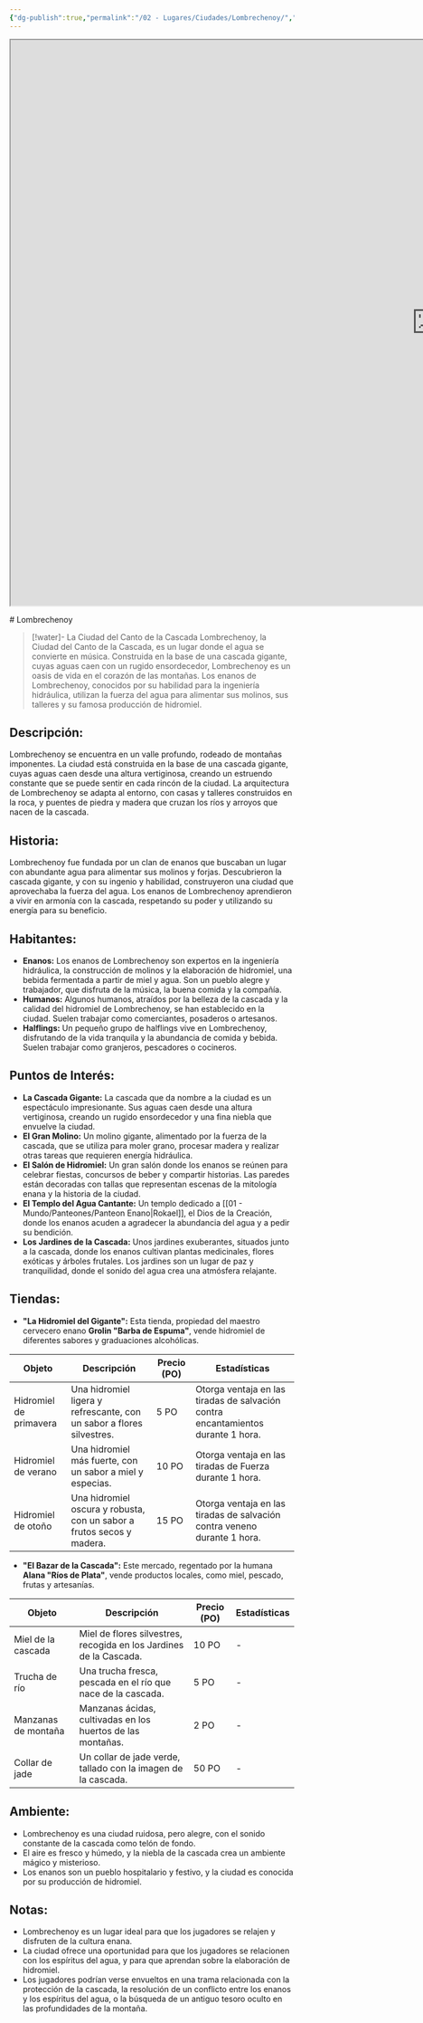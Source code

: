 ```yaml
---
{"dg-publish":true,"permalink":"/02 - Lugares/Ciudades/Lombrechenoy/","tags":["Poblacion","tipo","poblacion:"]}
---
```


<p><span><iframe height="1000" width="1500" src="https://watabou.github.io/city-generator/?size=60&amp;seed=1255&amp;name=Lombrechenoy&amp;population=600000&amp;citadel=0&amp;urban_castle=1&amp;plaza=1&amp;temple=1&amp;walls=0&amp;shantytown=0&amp;coast=0&amp;river=0&amp;greens=1&amp;hub=1" sandbox="allow-forms allow-presentation allow-same-origin allow-scripts allow-modals"></iframe></span></p>
# Lombrechenoy

> [!water]- La Ciudad del Canto de la Cascada
> Lombrechenoy,  la Ciudad del Canto de la Cascada,  es un lugar donde el agua se convierte en música.  Construida en la base de una cascada gigante,  cuyas aguas caen con un rugido ensordecedor,  Lombrechenoy es un oasis de vida en el corazón de las montañas.  Los enanos de Lombrechenoy,  conocidos por su habilidad para la ingeniería hidráulica,  utilizan la fuerza del agua para alimentar sus molinos,  sus talleres y su famosa producción de hidromiel.

## Descripción:

Lombrechenoy se encuentra en un valle profundo,  rodeado de montañas imponentes.   La ciudad está construida en la base de una cascada gigante,  cuyas aguas caen desde una altura vertiginosa,  creando un estruendo constante que se puede sentir en cada rincón de la ciudad.  La arquitectura de Lombrechenoy se adapta al entorno,  con casas y talleres construidos en la roca,  y puentes de piedra y madera que cruzan los ríos y arroyos que nacen de la cascada.

## Historia:

Lombrechenoy fue fundada por un clan de enanos que buscaban un lugar con abundante agua para alimentar sus molinos y forjas.  Descubrieron la cascada gigante,  y con su ingenio y habilidad,  construyeron una ciudad que aprovechaba la fuerza del agua.  Los enanos de Lombrechenoy aprendieron a vivir en armonía con la cascada,  respetando su poder y utilizando su energía para su beneficio.

## Habitantes:

* **Enanos:**  Los enanos de Lombrechenoy son expertos en la ingeniería hidráulica,  la construcción de molinos y la elaboración de hidromiel,  una bebida fermentada a partir de miel y agua.  Son un pueblo alegre y trabajador,  que disfruta de la música,  la buena comida y la compañía.
* **Humanos:**  Algunos humanos,  atraídos por la belleza de la cascada y la calidad del hidromiel de Lombrechenoy,  se han establecido en la ciudad.  Suelen trabajar como comerciantes,  posaderos o artesanos.
* **Halflings:**  Un pequeño grupo de halflings vive en Lombrechenoy,  disfrutando de la vida tranquila y la abundancia de comida y bebida.  Suelen trabajar como granjeros,  pescadores o cocineros.


## Puntos de Interés:

* **La Cascada Gigante:**  La cascada que da nombre a la ciudad es un espectáculo impresionante.  Sus aguas caen desde una altura vertiginosa,  creando un rugido ensordecedor y una fina niebla que envuelve la ciudad.
* **El Gran Molino:** Un molino gigante,  alimentado por la fuerza de la cascada,  que se utiliza para moler grano,  procesar madera y realizar otras tareas que requieren energía hidráulica.
* **El Salón de Hidromiel:**  Un gran salón donde los enanos se reúnen para celebrar fiestas,  concursos de beber y compartir historias.  Las paredes están decoradas con tallas que representan escenas de la mitología enana y la historia de la ciudad.
* **El Templo del Agua Cantante:**  Un templo dedicado a [[01 - Mundo/Panteones/Panteon Enano\|Rokael]],  el Dios de la Creación,  donde los enanos acuden a agradecer la abundancia del agua y a pedir su bendición.
* **Los Jardines de la Cascada:**  Unos jardines exuberantes,  situados junto a la cascada,  donde los enanos cultivan plantas medicinales,  flores exóticas y árboles frutales.  Los jardines son un lugar de paz y tranquilidad,  donde el sonido del agua crea una atmósfera relajante.

## Tiendas:

* **"La Hidromiel del Gigante":**  Esta tienda,  propiedad del maestro cervecero enano **Grolin "Barba de Espuma"**,  vende hidromiel de diferentes sabores y graduaciones alcohólicas.

| Objeto | Descripción | Precio (PO) | Estadísticas |
|---|---|---|---|
| Hidromiel de primavera | Una hidromiel ligera y refrescante,  con un sabor a flores silvestres. | 5 PO |  Otorga ventaja en las tiradas de salvación contra encantamientos durante 1 hora. |
| Hidromiel de verano |  Una hidromiel más fuerte,  con un sabor a miel y especias. | 10 PO |  Otorga ventaja en las tiradas de Fuerza durante 1 hora. |
| Hidromiel de otoño |  Una hidromiel oscura y robusta,  con un sabor a frutos secos y madera. | 15 PO |  Otorga ventaja en las tiradas de salvación contra veneno durante 1 hora. |

* **"El Bazar de la Cascada":**  Este mercado,  regentado por la humana **Alana "Ríos de Plata"**,  vende productos locales,  como miel,  pescado,  frutas y artesanías.

| Objeto | Descripción | Precio (PO) | Estadísticas |
|---|---|---|---|
| Miel de la cascada |  Miel de flores silvestres,  recogida en los Jardines de la Cascada. | 10 PO | - |
| Trucha de río |  Una trucha fresca,  pescada en el río que nace de la cascada. | 5 PO | - |
| Manzanas de montaña |  Manzanas ácidas,  cultivadas en los huertos de las montañas. | 2 PO | - |
| Collar de jade |  Un collar de jade verde,  tallado con la imagen de la cascada. | 50 PO | - |

## Ambiente:

* Lombrechenoy es una ciudad ruidosa,  pero alegre,  con el sonido constante de la cascada como telón de fondo.  
* El aire es fresco y húmedo,  y la niebla de la cascada crea un ambiente mágico y misterioso.  
* Los enanos son un pueblo hospitalario y festivo,  y la ciudad es conocida por su producción de hidromiel.


## Notas:

* Lombrechenoy es un lugar ideal para que los jugadores se relajen y disfruten de la cultura enana.
* La ciudad ofrece una oportunidad para que los jugadores se relacionen con los espíritus del agua,  y para que aprendan sobre la elaboración de hidromiel.
* Los jugadores podrían verse envueltos en una trama relacionada con la protección de la cascada,  la resolución de un conflicto entre los enanos y los espíritus del agua,  o la búsqueda de un antiguo tesoro oculto en las profundidades de la montaña.

